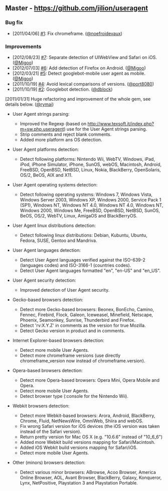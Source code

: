 ## Master - https://github.com/jilion/useragent

### Bug fix

- [2011/04/06] [#1][]: Fix chromeframe. ([@noefroidevaux][])

### Improvements

- [2012/08/23] [#7][]: Separate detection of UIWebView and Safari on iOS. ([@Migoo][])
- [2012/07/03] [#6][]: Add detection of Firefox on Android. ([@Migoo][])
- [2012/03/21] [#5][]: Detect googlebot-mobile user agent as mobile. ([@Migoo][])
- [2011/10/19] [#4][]: Avoid lexical comparisons of versions. ([@port8080][])
- [2011/10/19] [#2][]: Googlebot detection. ([@dblock][])

[2011/01/31] Huge refactoring and improvement of the whole gem, see details below. ([@rymai][])

- User Agent strings parsing:
  - Improved the Regexp (based on http://www.texsoft.it/index.php?m=sw.php.useragent) use for the User Agent strings parsing.
  - Strip comments and reject blank comments.
  - Added more platform ans OS detection.

- User Agent platforms detection:
  - Detect following platforms: Nintendo Wii, WebTV, Windows, iPad, iPod, iPhone Simulator, iPhone, SunOS, webOS, Macintosh, Android, FreeBSD, OpenBSD, NetBSD, Linux, Nokia, BlackBerry, OpenSolaris, OS/2, BeOS, AIX and X11.

- User Agent operating systems detection:
  - Detect following operating systems: Windows 7, Windows Vista, Windows Server 2003, Windows XP, Windows 2000, Service Pack 1 (SP1), Windows NT, Windows NT 4.0, Windows NT 4.0, Windows NT, Windows 2000, Windows Me, FreeBSD, OpenBSD, NetBSD, SunOS, BeOS, OS/2, WebTV, Linux, AmigaOS and BlackBerryOS.

- User Agent linux distributions detection:
  - Detect following linux distributions: Debian, Kubuntu, Ubuntu, Fedora, SUSE, Gentoo and Mandriva.

- User Agent languages detection:
  - Detect User Agent languages verified against the ISO-639-2 (languages codes) and ISO-3166-1 (countries codes).
  - Detect User Agent languages formatted "en", "en-US" and "en_US".

- User Agent security detection:
  - Improved detection of User Agent security.

- Gecko-based browsers detection:
  - Detect more Gecko-based browsers: Beonex, BonEcho, Camino, Fennec, Firebird, Flock, Galeon, Iceweasel, Minefield, Netscape, Phoenix, Seamonkey, Sunrise, Thunderbird and Firefox.
  - Detect 'rv:X.Y.Z' in comments as the version for true Mozilla.
  - Detect Gecko version in product and in comments.

- Internet Explorer-based browsers detection:
  - Detect more mobile User Agents.
  - Detect more chromeframe versions (use directly chromeframe_version now instead of chromeframe.version).

- Opera-based browsers detection:
  - Detect more Opera-based browsers: Opera Mini, Opera Mobile and Opera.
  - Detect more mobile User Agents.
  - Detect browser type (:console for the Nintendo Wii).

- Webkit browsers detection:
  - Detect more Webkit-based browsers: Arora, Android, BlackBerry, Chrome, Fluid, NetNewsWire, OmniWeb, Shiira and webOS.
  - Fix wrong Safari version for iOS devices (the iOS version was taken instead of the Safari version).
  - Return pretty version for Mac OS X (e.g. "10.6.6" instead of "10_6_6")
  - Added more Webkit build versions mapping for Safari/Macintosh.
  - Added iOS Webkit build versions mapping for Safari/iOS.
  - Detect more mobile User Agents.

- Other (minors) browsers detection:
  - Detect various minor browsers: ABrowse, Acoo Browser, America Online Browser, AOL, Avant Browser, BlackBerry, Galaxy, Konqueror, Lynx, NetPositive, Playstation 3 and Playstation Portable.

<!--- The following link definition list is generated by PimpMyChangelog --->
[#1]: https://github.com/jilion/useragent/issues/1
[#2]: https://github.com/jilion/useragent/issues/2
[#4]: https://github.com/jilion/useragent/issues/4
[#5]: https://github.com/jilion/useragent/issues/5
[#6]: https://github.com/jilion/useragent/issues/6
[#7]: https://github.com/jilion/useragent/issues/7
[@Migoo]: https://github.com/Migoo
[@dblock]: https://github.com/dblock
[@noefroidevaux]: https://github.com/noefroidevaux
[@port8080]: https://github.com/port8080
[@rymai]: https://github.com/rymai